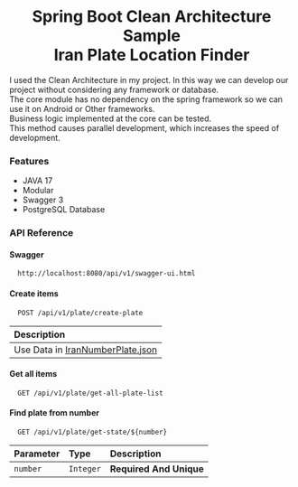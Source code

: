 <h1 align="center">Spring Boot Clean Architecture Sample<br>Iran Plate Location Finder</h1>

<p align="left"> 
I used the Clean Architecture in my project. In this way we can develop our project without considering any framework or database.<br>
The core module has no dependency on the spring framework so we can use it on Android or Other frameworks.<br>
Business logic implemented at the core can be tested.<br>
This method causes parallel development, which increases the speed of development.
  </p>


<h3 align="left">Features</h3>

- JAVA 17
- Modular
- Swagger 3
- PostgreSQL Database

<h3 align="left">API Reference</h3>


<h4 align="left">Swagger</h4>

```http
  http://localhost:8080/api/v1/swagger-ui.html
```

<h4 align="left">Create items</h4>

```http
  POST /api/v1/plate/create-plate
```

| Description                       |
| :-------------------------------- |
| Use Data in [IranNumberPlate.json](https://github.com/sudoitir/IranVehicleNumberPlateLocationFinder/blob/master/IranNumberPlate.json)          |




<h4 align="left">Get all items</h4>

```http
  GET /api/v1/plate/get-all-plate-list
```


<h4 align="left">Find plate from number</h4>

```http
  GET /api/v1/plate/get-state/${number}
```

| Parameter | Type     | Description                       |
| :-------- | :------- | :-------------------------------- |
| `number`  | `Integer`| **Required And Unique**           |
